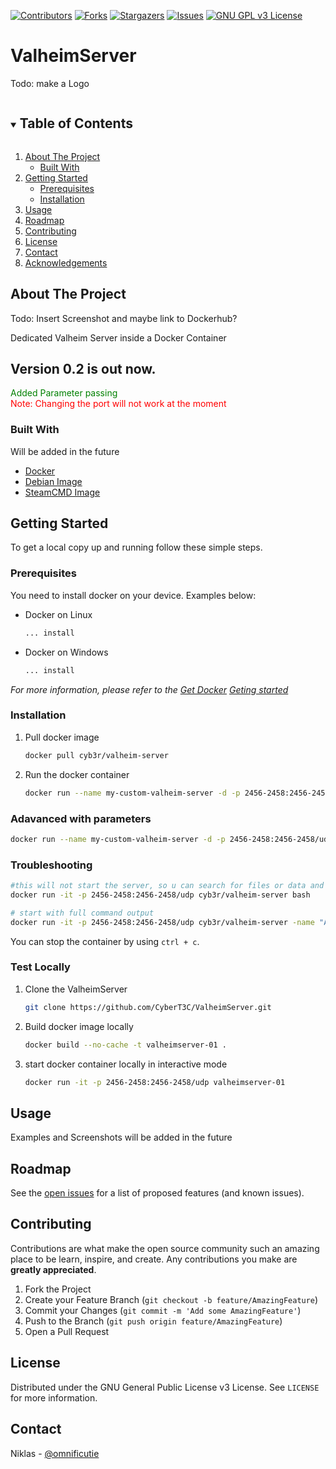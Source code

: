 [![Contributors][contributors-shield]][contributors-url]
[![Forks][forks-shield]][forks-url]
[![Stargazers][stars-shield]][stars-url]
[![Issues][issues-shield]][issues-url]
[![GNU GPL v3 License][license-shield]][license-url]

# ValheimServer
Todo: make a Logo

<!-- TABLE OF CONTENTS -->
<details open="open">
  <summary><h2 style="display: inline-block">Table of Contents</h2></summary>
  <ol>
    <li>
      <a href="#about-the-project">About The Project</a>
      <ul>
        <li><a href="#built-with">Built With</a></li>
      </ul>
    </li>
    <li>
      <a href="#getting-started">Getting Started</a>
      <ul>
        <li><a href="#prerequisites">Prerequisites</a></li>
        <li><a href="#installation">Installation</a></li>
      </ul>
    </li>
    <li><a href="#usage">Usage</a></li>
    <li><a href="#roadmap">Roadmap</a></li>
    <li><a href="#contributing">Contributing</a></li>
    <li><a href="#license">License</a></li>
    <li><a href="#contact">Contact</a></li>
    <li><a href="#acknowledgements">Acknowledgements</a></li>
  </ol>
</details>



<!-- ABOUT THE PROJECT -->
## About The Project
Todo: Insert Screenshot and maybe link to Dockerhub?

Dedicated Valheim Server inside a Docker Container

## Version 0.2 is out now. 
<font color="green">Added Parameter passing </font>  
<font color="red">Note: Changing the port will not work at the moment</font>

### Built With
Will be added in the future
* [Docker](https://docs.docker.com/)
* [Debian Image](https://hub.docker.com/_/debian)
* [SteamCMD Image](https://hub.docker.com/r/cm2network/steamcmd)



<!-- GETTING STARTED -->
## Getting Started

To get a local copy up and running follow these simple steps.

### Prerequisites

You need to install docker on your device. Examples below:
* Docker on Linux
  ```sh
  ... install
  ```
* Docker on Windows
  ```sh
  ... install
  ```

_For more information, please refer to the [Get Docker](https://docs.docker.com/get-docker/)   [Geting started](https://docs.docker.com/get-started/)_  
### Installation
1. Pull docker image 
   ```sh
   docker pull cyb3r/valheim-server
   ```
2. Run the docker container
   ```sh
   docker run --name my-custom-valheim-server -d -p 2456-2458:2456-2458/udp cyb3r/valheim-server
   ```
### Adavanced with parameters  
  ```sh
  docker run --name my-custom-valheim-server -d -p 2456-2458:2456-2458/udp cyb3r/valheim-server -name "A real Name" -port "2456" -world "Dockerhein" -password "docker"
  ```

### Troubleshooting  
  ```sh
  #this will not start the server, so u can search for files or data and check if everything is fine
  docker run -it -p 2456-2458:2456-2458/udp cyb3r/valheim-server bash

  # start with full command output
  docker run -it -p 2456-2458:2456-2458/udp cyb3r/valheim-server -name "A real Name" -port "2456" -world "Dockerhein" -password "docker"
  ```
You can stop the container by using `ctrl + c`.  
  
### Test Locally
1. Clone the ValheimServer
   ```sh
   git clone https://github.com/CyberT3C/ValheimServer.git
   ```
2. Build docker image locally
   ```sh
   docker build --no-cache -t valheimserver-01 .
   ```
2. start docker container locally in interactive mode
   ```sh
   docker run -it -p 2456-2458:2456-2458/udp valheimserver-01 
   ```




<!-- USAGE EXAMPLES -->
## Usage

Examples and Screenshots will be added in the future


<!-- ROADMAP -->
## Roadmap

See the [open issues](https://github.com/CyberT3C/ValheimServer/issues) for a list of proposed features (and known issues).



<!-- CONTRIBUTING -->
## Contributing

Contributions are what make the open source community such an amazing place to be learn, inspire, and create. Any contributions you make are **greatly appreciated**.

1. Fork the Project
2. Create your Feature Branch (`git checkout -b feature/AmazingFeature`)
3. Commit your Changes (`git commit -m 'Add some AmazingFeature'`)
4. Push to the Branch (`git push origin feature/AmazingFeature`)
5. Open a Pull Request



<!-- LICENSE -->
## License

Distributed under the GNU General Public License v3 License. See `LICENSE` for more information.



<!-- CONTACT -->
## Contact

Niklas - [@omnificutie](https://twitter.com/omnificutie) 


<!-- MARKDOWN LINKS & IMAGES -->
<!-- https://www.markdownguide.org/basic-syntax/#reference-style-links -->
[contributors-shield]: https://img.shields.io/github/contributors/CyberT3C/ValheimServer.svg?style=for-the-badge
[contributors-url]: https://github.com/CyberT3C/ValheimServer/graphs/contributors
[forks-shield]: https://img.shields.io/github/forks/CyberT3C/ValheimServer.svg?style=for-the-badge
[forks-url]: https://github.com/CyberT3C/ValheimServer/network/members
[stars-shield]: https://img.shields.io/github/stars/CyberT3C/ValheimServer.svg?style=for-the-badge
[stars-url]: https://github.com//CyberT3C/ValheimServer/stargazers
[issues-shield]: https://img.shields.io/github/issues/CyberT3C/ValheimServer.svg?style=for-the-badge
[issues-url]: https://github.com/CyberT3C/ValheimServer/issues
[license-shield]: https://img.shields.io/github/license/CyberT3C/ValheimServer.svg?style=for-the-badge
[license-url]: https://github.com/CyberT3C/ValheimServer/blob/main/LICENSE